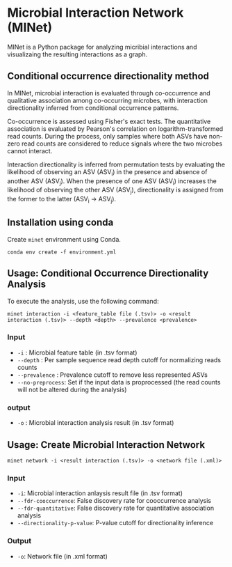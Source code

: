 # Microbial Interaction Network (MINet)

MINet is a Python package for analyzing micribial interactions and visualizaing the resulting interactions as a graph. 

## Conditional occurrence directionality method 

In MINet, microbial interaction is evaluated through co-occurrence and qualitative association among co-occurring microbes, with interaction directionality inferred from conditional occurrence patterns. 

Co-occurrence is assessed using Fisher's exact tests. The quantitative association is evaluated by Pearson's correlation on logarithm-transformed read counts. During the process, only samples where both ASVs have non-zero read counts are considered to reduce signals where the two microbes cannot interact. 

Interaction directionality is inferred from permutation tests by evaluating the likelihood of observing an ASV (ASV<sub>i</sub>) in the presence and absence of another ASV (ASV<sub>j</sub>). When the presence of one ASV (ASV<sub>i</sub>) increases the likelihood of observing the other ASV (ASV<sub>j</sub>), directionality is assigned from the former to the latter (ASV<sub>i</sub> → ASV<sub>j</sub>).


## Installation using conda 

Create `minet` environment using Conda. 

```
conda env create -f environment.yml
```

## Usage: Conditional Occurrence Directionality Analysis  

To execute the analysis, use the following command:

```
minet interaction -i <feature_table file (.tsv)> -o <result interaction (.tsv)> --depth <depth> --prevalence <prevalence>
```

### Input 

* `-i` : Microbial feature table (in .tsv format)
* `--depth` : Per sample sequence read depth cutoff for normalizing reads counts
* `--prevalence` : Prevalence cutoff to remove less represented ASVs 
* `--no-preprocess`: Set if the input data is proprocessed (the read counts will not be altered during the analysis)

###  output
* `-o` : Microbial interaction analysis result (in .tsv format)


## Usage: Create Microbial Interaction Network



```
minet network -i <result interaction (.tsv)> -o <network file (.xml)>
```

### Input

* `-i`: Microbial interaction anlaysis result file (in .tsv format)
* `--fdr-cooccurrence`: False discovery rate for cooccurrence analysis
* `--fdr-quantitative`: False discovery rate for quantitative association analysis
* `--directionality-p-value`: P-value cutoff for directionality inference


### Output

* `-o`: Network file (in .xml format)
